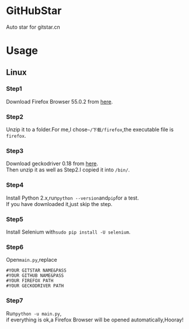 # GitHubStar
Auto star for gitstar.cn
# Usage
## Linux
### Step1
Download Firefox Browser 55.0.2 from [here](http://www.firefox.com.cn/download/).
### Step2
Unzip it to a folder.For me,I chose```~/下载/firefox```,the executable file is ```firefox```.
### Step3
Download geckodriver 0.18 from [here](https://github.com/mozilla/geckodriver/releases/).  
Then unzip it as well as Step2.I copied it into ```/bin/```.
### Step4
Install Python 2.x,run```python --version```and```pip```for a test.  
If you have downloaded it,just skip the step.
### Step5
Install Selenium with```sudo pip install -U selenium```.
### Step6
Open```main.py```,replace  
```
#YOUR GITSTAR NAME&PASS
#YOUR GITHUB NAME&PASS
#YOUR FIREFOX PATH
#YOUR GECKODRIVER PATH
```
### Step7
Run```python -u main.py```,  
if everything is ok,a Firefox Browser will be opened automatically,Hooray!
